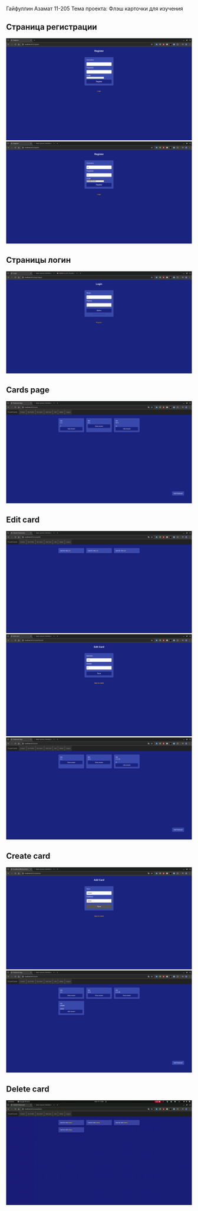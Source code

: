 Гайфуллин Азамат 11-205
Тема проекта:  Флэш карточки для изучения

## Страница регистрации
![Страница регистрации](/images/register.png)
![Страница регистрации](/images/register1.png)

## Страницы логин
![Login page](/images/login.png)

## Cards page
![Cards](/images/cards.png)

## Edit card
![Edit cards](/images/editCards.png)
![Edit single card](/images/editsc.png)
![Result of edit](/images/res_Of_ed.png)

## Create card
![Create new card](/images/c_n_card.png)
![New card Created](/images//n_c_created.png)

## Delete card
![Delete example](/images/delete.gif)